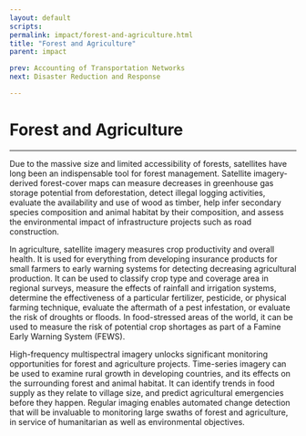 ```yaml
---
layout: default
scripts:
permalink: impact/forest-and-agriculture.html
title: "Forest and Agriculture"
parent: impact

prev: Accounting of Transportation Networks
next: Disaster Reduction and Response

---
```


# Forest and Agriculture

---

Due to the massive size and limited accessibility of forests, satellites have long been an indispensable tool for forest management. Satellite imagery-derived forest-cover maps can measure decreases in greenhouse gas storage potential from deforestation, detect illegal logging activities, evaluate the availability and use of wood as timber, help infer secondary species composition and animal habitat by their composition, and assess the environmental impact of infrastructure projects such as road construction.

<div id="uganda-agriculture-comparison"></div>

In agriculture, satellite imagery measures crop productivity and overall health. It is used for everything from developing insurance products for small farmers to early warning systems for detecting decreasing agricultural production. It can be used to classify crop type and coverage area in regional surveys, measure the effects of rainfall and irrigation systems, determine the effectiveness of a particular fertilizer, pesticide, or physical farming technique, evaluate the aftermath of a pest infestation, or evaluate the risk of droughts or floods. In food-stressed areas of the world, it can be used to measure the risk of potential crop shortages as part of a Famine Early Warning System (FEWS).

High-frequency multispectral imagery unlocks significant monitoring opportunities for forest and agriculture projects. Time-series imagery can be used to examine rural growth in developing countries, and its effects on the surrounding forest and animal habitat. It can identify trends in food supply as they relate to village size, and predict agricultural emergencies before they happen. Regular imaging enables automated change detection that will be invaluable to monitoring large swaths of forest and agriculture, in service of humanitarian as well as environmental objectives.
